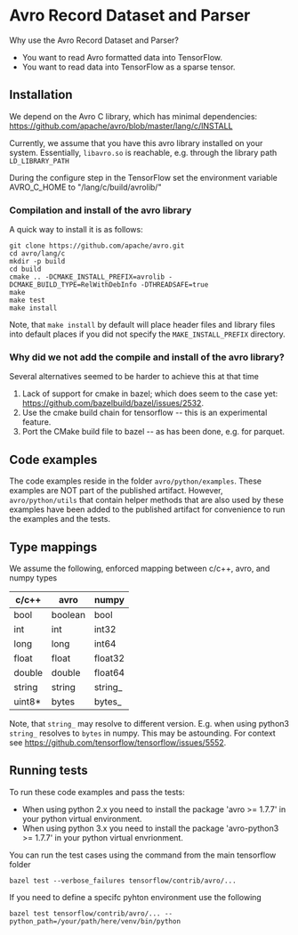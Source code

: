 # Avro Record Dataset and Parser
Why use the Avro Record Dataset and Parser?
* You want to read Avro formatted data into TensorFlow.
* You want to read data into TensorFlow as a sparse tensor.

## Installation
We depend on the Avro C library, which has minimal dependencies:
https://github.com/apache/avro/blob/master/lang/c/INSTALL

Currently, we assume that you have this avro library installed on your system. Essentially, `libavro.so` is reachable, e.g. through the library path `LD_LIBRARY_PATH`

During the configure step in the TensorFlow set the environment variable AVRO_C_HOME to "<full-path-to-your-cloned-avro-repo>/lang/c/build/avrolib/"

### Compilation and install of the avro library
A quick way to install it is as follows:
```
git clone https://github.com/apache/avro.git
cd avro/lang/c
mkdir -p build
cd build
cmake .. -DCMAKE_INSTALL_PREFIX=avrolib -DCMAKE_BUILD_TYPE=RelWithDebInfo -DTHREADSAFE=true
make
make test
make install
```
Note, that `make install` by default will place header files and library files into default places if you did not specify the `MAKE_INSTALL_PREFIX` directory.


### Why did we not add the compile and install of the avro library?
Several alternatives seemed to be harder to achieve this at that time
1. Lack of support for cmake in bazel; which does seem to the case yet: https://github.com/bazelbuild/bazel/issues/2532.
2. Use the cmake build chain for tensorflow -- this is an experimental feature.
3. Port the CMake build file to bazel -- as has been done, e.g. for parquet.

## Code examples
The code examples reside in the folder `avro/python/examples`. These examples are NOT part of the published artifact. However, `avro/python/utils` that contain helper methods that are also used by these examples have been added to the published artifact for convenience to run the examples and the tests.

## Type mappings
We assume the following, enforced mapping between c/c++, avro, and numpy types

| c/c++   | avro    | numpy   |
| ------- | ------- | ------- |
| bool    | boolean | bool    |
| int     | int     | int32   |
| long    | long    | int64   |
| float   | float   | float32 |
| double  | double  | float64 |
| string  | string  | string_ |
| uint8*  | bytes   | bytes_  |

Note, that `string_` may resolve to different version. E.g. when using python3 `string_` resolves to `bytes` in numpy. This may be astounding. For context see 
https://github.com/tensorflow/tensorflow/issues/5552.


## Running tests
To run these code examples and pass the tests:
* When using python 2.x you need to install the package 'avro >= 1.7.7' in your python virtual environment.
* When using python 3.x you need to install the package 'avro-python3 >= 1.7.7' in your python virtual envrionment.

You can run the test cases using the command from the main tensorflow folder

`bazel test --verbose_failures tensorflow/contrib/avro/...`

If you need to define a specifc pyhton environment use the following

`bazel test tensorflow/contrib/avro/... --python_path=/your/path/here/venv/bin/python`